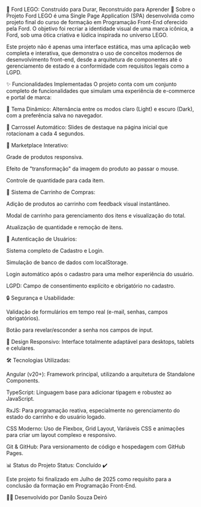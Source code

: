 🚗 Ford LEGO: Construído para Durar, Reconstruído para Aprender
🚀 Sobre o Projeto
Ford LEGO é uma Single Page Application (SPA) desenvolvida como projeto final do curso de formação em Programação Front-End oferecido pela Ford. O objetivo foi recriar a identidade visual de uma marca icônica, a Ford, sob uma ótica criativa e lúdica inspirada no universo LEGO.

Este projeto não é apenas uma interface estática, mas uma aplicação web completa e interativa, que demonstra o uso de conceitos modernos de desenvolvimento front-end, desde a arquitetura de componentes até o gerenciamento de estado e a conformidade com requisitos legais como a LGPD.

✨ Funcionalidades Implementadas
O projeto conta com um conjunto completo de funcionalidades que simulam uma experiência de e-commerce e portal de marca:

🎨 Tema Dinâmico: Alternância entre os modos claro (Light) e escuro (Dark), com a preferência salva no navegador.

🎠 Carrossel Automático: Slides de destaque na página inicial que rotacionam a cada 4 segundos.

🛒 Marketplace Interativo:

Grade de produtos responsiva.

Efeito de "transformação" da imagem do produto ao passar o mouse.

Controle de quantidade para cada item.

🛒 Sistema de Carrinho de Compras:

Adição de produtos ao carrinho com feedback visual instantâneo.

Modal de carrinho para gerenciamento dos itens e visualização do total.

Atualização de quantidade e remoção de itens.

👤 Autenticação de Usuários:

Sistema completo de Cadastro e Login.

Simulação de banco de dados com localStorage.

Login automático após o cadastro para uma melhor experiência do usuário.

LGPD: Campo de consentimento explícito e obrigatório no cadastro.

🔒 Segurança e Usabilidade:

Validação de formulários em tempo real (e-mail, senhas, campos obrigatórios).

Botão para revelar/esconder a senha nos campos de input.

📱 Design Responsivo: Interface totalmente adaptável para desktops, tablets e celulares.

🛠️ Tecnologias Utilizadas:

Angular (v20+): Framework principal, utilizando a arquitetura de Standalone Components.

TypeScript: Linguagem base para adicionar tipagem e robustez ao JavaScript.

RxJS: Para programação reativa, especialmente no gerenciamento do estado do carrinho e do usuário logado.

CSS Moderno: Uso de Flexbox, Grid Layout, Variáveis CSS e animações para criar um layout complexo e responsivo.

Git & GitHub: Para versionamento de código e hospedagem com GitHub Pages.

📊 Status do Projeto
Status: Concluído ✔️

Este projeto foi finalizado em Julho de 2025 como requisito para a conclusão da formação em Programação Front-End.

👨‍💻 Desenvolvido por Danilo Souza Deiró
